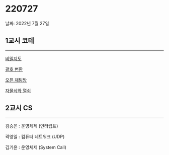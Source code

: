 # 220727

날짜: 2022년 7월 27일

## 1교시 코테

---

[비밀지도](https://www.notion.so/5a1674ef6d124cf4ade63bdcb8bbf005)

[괄호 변환](https://www.notion.so/24f87350642049c485d0db0b663ea08b)

[오픈 채팅방](https://www.notion.so/4292dfbbebf64d79a7b6f12e6eab3d2b)

[자물쇠와 열쇠](https://www.notion.so/79f2a092fda74b58ba33d1a89b5ffa94)

## 2교시 CS

---

김승은 : 운영체제 (인터럽트)

곽영일 : 컴퓨터 네트워크 (UDP)

김기윤 : 운영체제 (System Call)